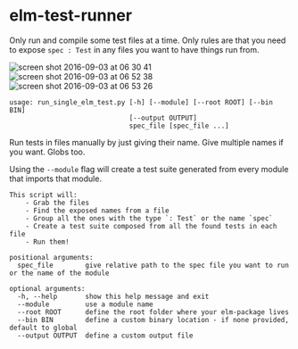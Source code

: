 # elm-test-runner


Only run and compile some test files at a time. Only rules are that you need to expose `spec : Test` in any files you want to have things run from.

![screen shot 2016-09-03 at 06 30 41](https://cloud.githubusercontent.com/assets/1139198/18222822/a9f72352-71a3-11e6-834f-c47d838a06d5.png)
![screen shot 2016-09-03 at 06 52 38](https://cloud.githubusercontent.com/assets/1139198/18222821/a9f5f342-71a3-11e6-886d-839dca279b46.png)
![screen shot 2016-09-03 at 06 53 26](https://cloud.githubusercontent.com/assets/1139198/18222823/a9f7372a-71a3-11e6-82c3-842608900dad.png)


```
usage: run_single_elm_test.py [-h] [--module] [--root ROOT] [--bin BIN]
                              [--output OUTPUT]
                              spec_file [spec_file ...]
```
Run tests in files manually by just giving their name. Give multiple names if you want. Globs too.

Using the `--module` flag will create a test suite generated from every module that imports that module.
```
This script will:
    - Grab the files
    - Find the exposed names from a file
    - Group all the ones with the type `: Test` or the name `spec`
    - Create a test suite composed from all the found tests in each file
    - Run them!

positional arguments:
  spec_file        give relative path to the spec file you want to run or the name of the module

optional arguments:
  -h, --help       show this help message and exit
  --module         use a module name
  --root ROOT      define the root folder where your elm-package lives
  --bin BIN        define a custom binary location - if none provided, default to global
  --output OUTPUT  define a custom output file
```
